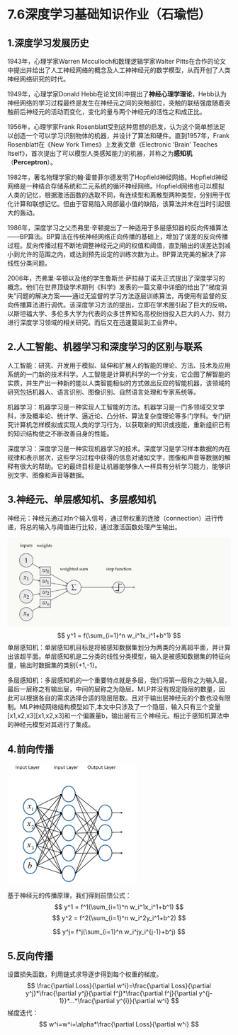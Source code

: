 # 7.6深度学习基础知识作业（石瑜恺）

## 1.深度学习发展历史

1943年，心理学家Warren Mcculloch和数理逻辑学家Walter Pitts在合作的论文中提出并给出了人工神经网络的概念及人工神神经元的数学模型，从而开创了人类神经网络研究的时代。

1949年，心理学家Donald Hebb在论文[8]中提出了**神经心理学理论**，Hebb认为神经网络的学习过程最终是发生在神经元之间的突触部位，突触的联结强度随着突触前后神经元的活动而变化，变化的量与两个神经元的活性之和成正比。

1956年，心理学家Frank Rosenblatt受到这种思想的启发，认为这个简单想法足以创造一个可以学习识别物体的机器，并设计了算法和硬件。直到1957年，Frank Rosenblatt在《New York Times》上发表文章《Electronic ‘Brain’ Teaches Itself》，首次提出了可以模型人类感知能力的机器，并称之为**感知机**（**Perceptron**）。

1982年，著名物理学家约翰·霍普菲尔德发明了Hopfield神经网络。Hopfield神经网络是一种结合存储系统和二元系统的循环神经网络。Hopfield网络也可以模拟人类的记忆，根据激活函数的选取不同，有连续型和离散型两种类型，分别用于优化计算和联想记忆。但由于容易陷入局部最小值的缺陷，该算法并未在当时引起很大的轰动。

1986年，深度学习之父杰弗里·辛顿提出了一种适用于多层感知器的反向传播算法——BP算法。BP算法在传统神经网络正向传播的基础上，增加了误差的反向传播过程。反向传播过程不断地调整神经元之间的权值和阈值，直到输出的误差达到减小到允许的范围之内，或达到预先设定的训练次数为止。BP算法完美的解决了非线性分类问题。

2006年，杰弗里·辛顿以及他的学生鲁斯兰·萨拉赫丁诺夫正式提出了深度学习的概念。他们在世界顶级学术期刊《科学》发表的一篇文章中详细的给出了“梯度消失”问题的解决方案——通过无监督的学习方法逐层训练算法，再使用有监督的反向传播算法进行调优。该深度学习方法的提出，立即在学术圈引起了巨大的反响，以斯坦福大学、多伦多大学为代表的众多世界知名高校纷纷投入巨大的人力、财力进行深度学习领域的相关研究。而后又在迅速蔓延到工业界中。

## 2.人工智能、机器学习和深度学习的区别与联系

人工智能：研究、开发用于模拟、延伸和扩展人的智能的理论、方法、技术及应用系统的一门新的技术科学。人工智能是计算机科学的一个分支，它企图了解智能的实质，并生产出一种新的能以人类智能相似的方式做出反应的智能机器，该领域的研究包括机器人、语言识别、图像识别、自然语言处理和专家系统等。

机器学习：机器学习是一种实现人工智能的方法。机器学习是一门多领域交叉学科，涉及概率论、统计学、逼近论、凸分析、算法复杂度理论等多门学科。专门研究计算机怎样模拟或实现人类的学习行为，以获取新的知识或技能，重新组织已有的知识结构使之不断改善自身的性能。

深度学习：深度学习是一种实现机器学习的技术。深度学习是学习样本数据的内在规律和表示层次，这些学习过程中获得的信息对诸如文字，图像和声音等数据的解释有很大的帮助。它的最终目标是让机器能够像人一样具有分析学习能力，能够识别文字、图像和声音等数据。 

## 3.神经元、单层感知机、多层感知机

神经元：神经元通过对n个输入信号，通过带权重的连接（connection）进行传递，将总的输入与阈值进行比较，通过激活函数处理产生输出。

![](.\神经元.png)
$$
y^1 = f(\sum_{i=1}^n w_i^1x_i^1+b^1)
$$
单层感知机：单层感知机目标是将被感知数据集划分为两类的分离超平面，并计算出该超平面。单层感知机是二分类的线性分类模型，输入是被感知数据集的特征向量，输出时数据集的类别{+1,-1}。

多层感知机：多层感知机的一个重要特点就是多层，我们将第一层称之为输入层，最后一层称之有输出层，中间的层称之为隐层。MLP并没有规定隐层的数量，因此可以根据各自的需求选择合适的隐层层数。且对于输出层神经元的个数也没有限制。MLP神经网络结构模型如下,本文中只涉及了一个隐层，输入只有三个变量[x1,x2,x3][x1,x2,x3]和一个偏置量b，输出层有三个神经元。相比于感知机算法中的神经元模型对其进行了集成。

## 4.前向传播

<img src=".\多层感知机.png" style="zoom: 50%;" />

基于神经元的传播原理，我们得到前馈公式：
$$
y^1 = f^1(\sum_{i=1}^n w_i^1x_i^1+b^1)
$$
$$
y^2 = f^2(\sum_{i=1}^n w_i^2y_i^1+b^2)
$$

$$
y^j= f^j(\sum_{i=1}^n w_i^jy_i^{j-1}+b^j)
$$

## 5.反向传播

设置损失函数，利用链式求导逐步得到每个权重的梯度。
$$
\frac{\partial Loss}{\partial w^i}=\frac{\partial Loss}{\partial y^j}*\frac{\partial y^j}{\partial f^j}*\frac{\partial f^j}{\partial y^{j-1}}*...*\frac{\partial y^{i}}{\partial w^i}
$$
梯度迭代：
$$
w^i=w^i+\alpha*\frac{\partial Loss}{\partial w^i}
$$
